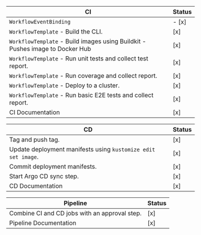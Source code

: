 | CI                                           | Status |
|----------------------------------------------|--------|
| `WorkflowEventBinding`                       | - [x]    |
| `WorkflowTemplate` - Build the CLI.          | [x]    |
| `WorkflowTemplate` - Build images using Buildkit - Pushes image to Docker Hub | [x] |
| `WorkflowTemplate` - Run unit tests and collect test report. | [x] |
| `WorkflowTemplate` - Run coverage and collect report. | [x] |
| `WorkflowTemplate` - Deploy to a cluster.    | [x]    |
| `WorkflowTemplate` - Run basic E2E tests and collect report. | [x] |
| CI Documentation                             | [x]    |

| CD                                           | Status |
|----------------------------------------------|--------|
| Tag and push tag.                            | [x]    |
| Update deployment manifests using `kustomize edit set image`. | [x] |
| Commit deployment manifests.                 | [x]    |
| Start Argo CD sync step.                     | [x]    |
| CD Documentation                             | [x]    |

| Pipeline                                     | Status |
|----------------------------------------------|--------|
| Combine CI and CD jobs with an approval step.| [x]    |
| Pipeline Documentation                       | [x]    |